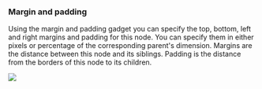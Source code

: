 ### Margin and padding

Using the margin and padding gadget you can specify the top, bottom, left and right margins and padding for this node. You can specify them in either pixels or percentage of the corresponding parent's dimension. Margins are the distance between this node and its siblings. Padding is the distance from the borders of this node to its children.

<div class="ndl-images">
    <img src="/nodes/visual/margin-and-padding.png" class="ndl-image small"></img>  
</div>


